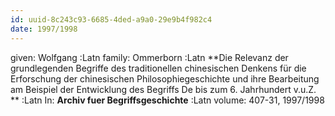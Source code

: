 ```yaml
---
id: uuid-8c243c93-6685-4ded-a9a0-29e9b4f982c4
date: 1997/1998
---
```


given: Wolfgang :Latn
family: Ommerborn :Latn
**Die Relevanz der grundlegenden Begriffe des traditionellen chinesischen Denkens für die Erforschung der chinesischen Philosophiegeschichte und ihre Bearbeitung am Beispiel der Entwicklung des Begriffs De bis zum 6. Jahrhundert v.u.Z. ** :Latn
In: 
**Archiv fuer Begriffsgeschichte** :Latn
volume: 407-31, 1997/1998